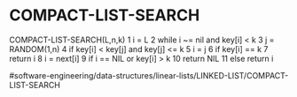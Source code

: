 # COMPACT-LIST-SEARCH
COMPACT-LIST-SEARCH(L,n,k)
1 i = L
2 while i ~= nil and key[i] < k
3   j = RANDOM(1,n)
4   if key[i] < key[j] and key[j] <= k
5      i = j 
6      if key[i] == k
7        return i 
8      i = next[i]
9 if i == NIL or key[i] > k
10   return NIL 
11 else return i


#software-engineering/data-structures/linear-lists/LINKED-LIST/COMPACT-LIST-SEARCH
